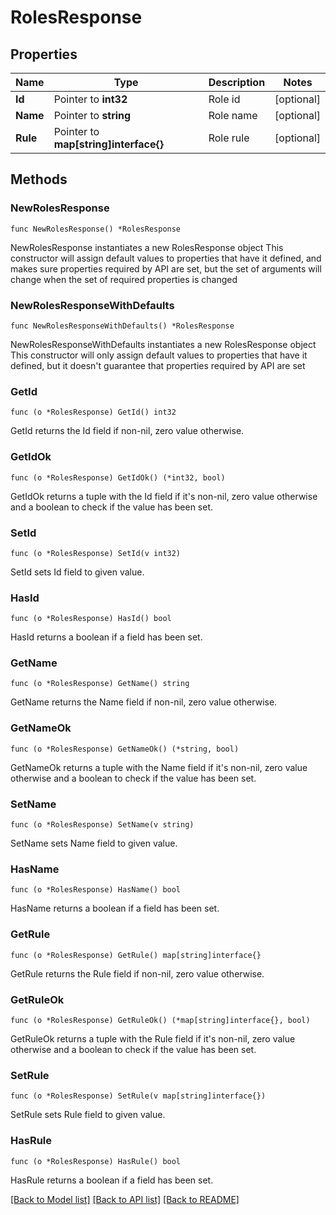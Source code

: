 # RolesResponse

## Properties

Name | Type | Description | Notes
------------ | ------------- | ------------- | -------------
**Id** | Pointer to **int32** | Role id | [optional] 
**Name** | Pointer to **string** | Role name | [optional] 
**Rule** | Pointer to **map[string]interface{}** | Role rule | [optional] 

## Methods

### NewRolesResponse

`func NewRolesResponse() *RolesResponse`

NewRolesResponse instantiates a new RolesResponse object
This constructor will assign default values to properties that have it defined,
and makes sure properties required by API are set, but the set of arguments
will change when the set of required properties is changed

### NewRolesResponseWithDefaults

`func NewRolesResponseWithDefaults() *RolesResponse`

NewRolesResponseWithDefaults instantiates a new RolesResponse object
This constructor will only assign default values to properties that have it defined,
but it doesn't guarantee that properties required by API are set

### GetId

`func (o *RolesResponse) GetId() int32`

GetId returns the Id field if non-nil, zero value otherwise.

### GetIdOk

`func (o *RolesResponse) GetIdOk() (*int32, bool)`

GetIdOk returns a tuple with the Id field if it's non-nil, zero value otherwise
and a boolean to check if the value has been set.

### SetId

`func (o *RolesResponse) SetId(v int32)`

SetId sets Id field to given value.

### HasId

`func (o *RolesResponse) HasId() bool`

HasId returns a boolean if a field has been set.

### GetName

`func (o *RolesResponse) GetName() string`

GetName returns the Name field if non-nil, zero value otherwise.

### GetNameOk

`func (o *RolesResponse) GetNameOk() (*string, bool)`

GetNameOk returns a tuple with the Name field if it's non-nil, zero value otherwise
and a boolean to check if the value has been set.

### SetName

`func (o *RolesResponse) SetName(v string)`

SetName sets Name field to given value.

### HasName

`func (o *RolesResponse) HasName() bool`

HasName returns a boolean if a field has been set.

### GetRule

`func (o *RolesResponse) GetRule() map[string]interface{}`

GetRule returns the Rule field if non-nil, zero value otherwise.

### GetRuleOk

`func (o *RolesResponse) GetRuleOk() (*map[string]interface{}, bool)`

GetRuleOk returns a tuple with the Rule field if it's non-nil, zero value otherwise
and a boolean to check if the value has been set.

### SetRule

`func (o *RolesResponse) SetRule(v map[string]interface{})`

SetRule sets Rule field to given value.

### HasRule

`func (o *RolesResponse) HasRule() bool`

HasRule returns a boolean if a field has been set.


[[Back to Model list]](../README.md#documentation-for-models) [[Back to API list]](../README.md#documentation-for-api-endpoints) [[Back to README]](../README.md)


